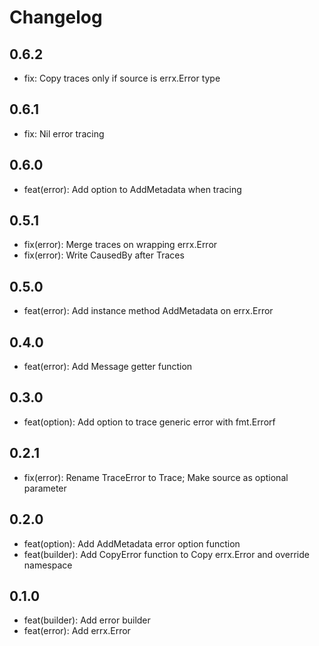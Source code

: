 # Changelog

## 0.6.2

- fix: Copy traces only if source is errx.Error type

## 0.6.1

- fix: Nil error tracing

## 0.6.0

- feat(error): Add option to AddMetadata when tracing

## 0.5.1

- fix(error): Merge traces on wrapping errx.Error
- fix(error): Write CausedBy after Traces

## 0.5.0

- feat(error): Add instance method AddMetadata on errx.Error

## 0.4.0

- feat(error): Add Message getter function

## 0.3.0

- feat(option): Add option to trace generic error with fmt.Errorf

## 0.2.1

- fix(error): Rename TraceError to Trace; Make source as optional parameter

## 0.2.0

- feat(option): Add AddMetadata error option function
- feat(builder): Add CopyError function to Copy errx.Error and override namespace

## 0.1.0

- feat(builder): Add error builder
- feat(error): Add errx.Error
